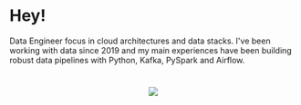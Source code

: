 # Hey!

Data Engineer focus in cloud architectures and data stacks. I've been working with data since 2019 and my main experiences have been building robust data pipelines with Python, Kafka, PySpark and Airflow.

#
<div align="center">
        <a href="https://www.linkedin.com/in//pedro-goulart-rodrigues/" target="_blank"><img src="https://img.shields.io/badge/-LinkedIn-%230077B5?style=for-the-badge&logo=linkedin&logoColor=white" target="_blank"></a> 
</div>
